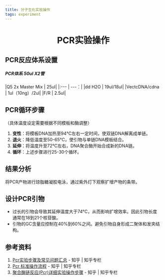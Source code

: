 ```yaml
---
title: 分子生化实验操作
tags: experiment
---
```


# <center>PCR实验操作</center>

## PCR反应体系设置

##### PCR体系 50ul X2管
|Q5 2x Master Mix                                                   | 25ul|
|:---                             |                            ---：|
|dd H2O                                                             | 19ul/18ul|
|VectcDNA/cdna                                                      | 1ul（10ng）/2ul|
|F/R                                                                | 2.5ul|

## PCR循环步骤
（具体温度设定需要根据不同模板和酶调整）

1. **变性**：将模板DNA加热至94℃左右一定时间，使双链DNA解离成单链。
2. **退火**：降低温度至50-65℃，使引物与单链DNA模板结合。
3. **延伸**：将温度升至72℃左右，DNA聚合酶开始合成新的DNA链。
4. **循环**：上述步骤进行25-30个循环。

## 结果分析
将PCR产物进行琼脂糖凝胶电泳，通过紫外灯下观察扩增产物的条带。

## 设计PCR引物
- 过长的引物会导致其延伸温度大于74°C，从而影响扩增效率。因此引物长度通常在18到21个核苷酸。
- 引物的GC含量应控制在40%到60%之间。避免引物自身形成二聚体和发夹结构。

## 参考资料
1. [Pcr实验步骤及常见问题汇总](https://zhuanlan.zhihu.com/p/56943837) - 知乎 | 知乎专栏
2. [Pcr 标准操作流程](https://zhuanlan.zhihu.com/p/33950762) - 知乎 | 知乎专栏
3. [聚合酶链反应(Pcr)详细实验操作步骤](https://www.zhihu.com/question/26452765) - 知乎 | 知乎专栏
